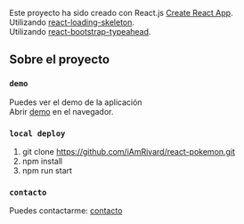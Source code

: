 Este proyecto ha sido creado con React.js [Create React App](https://github.com/facebook/create-react-app).<br />
Utilizando [react-loading-skeleton](https://www.npmjs.com/package/react-loading-skeleton).<br />
Utilizando [react-bootstrap-typeahead](https://www.npmjs.com/package/react-bootstrap-typeahead).<br />
## Sobre el proyecto

### `demo`

Puedes ver el demo de la aplicación<br />
Abrir [demo](https://react-poke-api-sv.herokuapp.com/) en el navegador.



### `local deploy `
1. git clone https://github.com/iAmRivard/react-pokemon.git<br />
2. npm install<br />
3. npm run start <br />

### `contacto`
Puedes contactarme: [contacto](https://rivasdev.tech/contacto)

